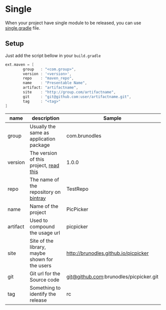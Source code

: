 # Single
When your project have single module to be released, you can use [single.gradle](single.gradle) file.

## Setup
Just add the script bellow in your `build.gradle`

```gradle
ext.maven = [
        group   : "<com.group>",
        version : '<version>',
        repo    : "maven_repo",
        name    : "Presentable Name",
        artifact: "artifactname",
        site    : "http://group.com/artifactname",
        git     : "git@github.com:user/artifactname.git",
        tag     : "<tag>"
]
```
name      | description | Sample
----------|-------------|-------
group     | Usually the same as application package | com.brunodles
version   | The version of this project, [read this](http://server.org/) | 1.0.0
repo      | The name of the repository on [bintray](https://bintray.com/) | TestRepo
name      | Name of the project | PicPicker
artifact  | Used to compound the usage url | picpicker
site      | Site of the library, maybe shown for the users | http://brunodles.github.io/picpicker
git       | Git url for the Source code | git@github.com:brunodles/picpicker.git
tag       | Something to identify the release | rc

